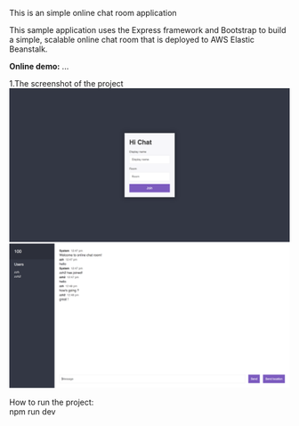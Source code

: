 This is an simple online chat room application

This sample application uses the Express framework and Bootstrap to build a simple, scalable online chat room that is deployed to AWS Elastic Beanstalk.

**Online demo:** ...



1.The screenshot of the project
![image](screenshot/screenshot1.png)
![image](screenshot/screenshot2.png)


How to run the project:  
npm run dev